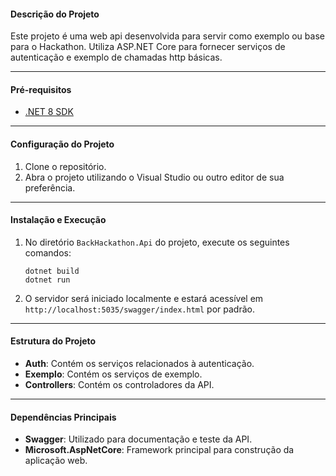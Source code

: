 #### Descrição do Projeto
Este projeto é uma web api desenvolvida para servir como exemplo ou base para o Hackathon.
Utiliza ASP.NET Core para fornecer serviços de autenticação e exemplo de chamadas http básicas.

---

#### Pré-requisitos
- [.NET 8 SDK](https://dotnet.microsoft.com/download/dotnet/8.0)

---

#### Configuração do Projeto
1. Clone o repositório.
2. Abra o projeto utilizando o Visual Studio ou outro editor de sua preferência.

---

#### Instalação e Execução
1. No diretório `BackHackathon.Api` do projeto, execute os seguintes comandos:
   ```
   dotnet build
   dotnet run
   ```
2. O servidor será iniciado localmente e estará acessível em `http://localhost:5035/swagger/index.html` por padrão.

---

#### Estrutura do Projeto
- **Auth**: Contém os serviços relacionados à autenticação.
- **Exemplo**: Contém os serviços de exemplo.
- **Controllers**: Contém os controladores da API.

---

#### Dependências Principais
- **Swagger**: Utilizado para documentação e teste da API.
- **Microsoft.AspNetCore**: Framework principal para construção da aplicação web.
